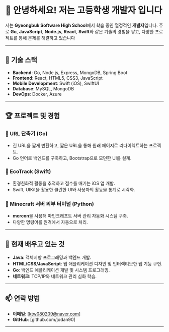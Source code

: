 # 👋 안녕하세요! 저는  고등학생 개발자 입니다

저는 **Gyeongbuk Software High School**에서 학습 중인 열정적인 **개발자**입니다. 주로 **Go**, **JavaScript**, **Node.js**, **React**, **Swift**와 같은 기술의 경험을 쌓고, 다양한 프로젝트를 통해 문제를 해결하고 있습니다

---

## 🚀 기술 스택
- **Backend**: Go, Node.js, Express, MongoDB, Spring Boot
- **Frontend**: React, HTML5, CSS3, JavaScript
- **Mobile Development**: Swift (iOS), SwiftUI
- **Database**: MySQL, MongoDB
- **DevOps**: Docker, Azure

---

## 🏆 프로젝트 및 경험
### 📌 URL 단축기 (Go)
- 긴 URL을 짧게 변환하고, 짧은 URL을 통해 원래 페이지로 리다이렉트하는 프로젝트.
- Go 언어로 백엔드를 구축하고, Bootstrap으로 모던한 UI를 설계.

### 📌 EcoTrack (Swift)
- 환경친화적 활동을 추적하고 점수를 매기는 iOS 앱 개발.
- Swift, UIKit을 활용한 클린한 UI와 사용자의 활동을 통계로 시각화.

### 📌 Minecraft 서버 외부 터미널 (Python)
- **mcrcon**을 사용해 마인크래프트 서버 관리 자동화 시스템 구축.
- 다양한 명령어를 원격에서 자동으로 처리.

---

## 🌱 현재 배우고 있는 것
- **Java**: 객체지향 프로그래밍과 백엔드 개발.
- **HTML/CSS/JavaScript**: 웹 애플리케이션 디자인 및 인터랙티브한 웹 기능 구현.
- **Go**: 백엔드 애플리케이션 개발 및 시스템 프로그래밍.
- **네트워크**: TCP/IP와 네트워크 관리 심화 학습.
---

## 📫 연락 방법
- **이메일**: [ktw080209@naver.com]
- **GitHub**: [github.com/jodan90]

---
